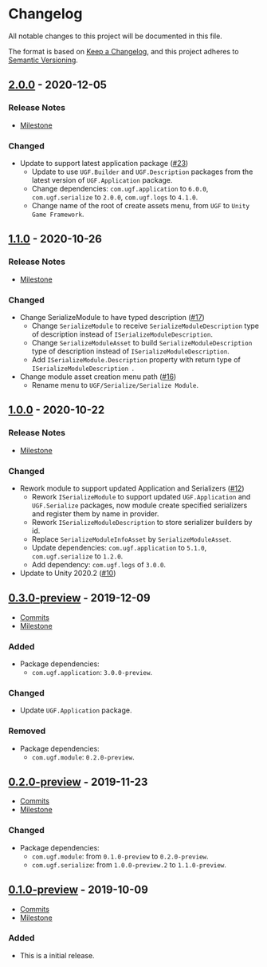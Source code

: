 # Changelog

All notable changes to this project will be documented in this file.

The format is based on [Keep a Changelog](https://keepachangelog.com/en/1.0.0/),
and this project adheres to [Semantic Versioning](https://semver.org/spec/v2.0.0.html).

## [2.0.0](https://github.com/unity-game-framework/ugf-module-serialize/releases/tag/2.0.0) - 2020-12-05  

### Release Notes

- [Milestone](https://github.com/unity-game-framework/ugf-module-serialize/milestone/6?closed=1)  
    

### Changed

- Update to support latest application package ([#23](https://github.com/unity-game-framework/ugf-module-serialize/pull/23))  
    - Update to use `UGF.Builder` and `UGF.Description` packages from the latest version of `UGF.Application` package.
    - Change dependencies: `com.ugf.application` to `6.0.0`, `com.ugf.serialize` to `2.0.0`, `com.ugf.logs` to `4.1.0`.
    - Change name of the root of create assets menu, from `UGF` to `Unity Game Framework`.

## [1.1.0](https://github.com/unity-game-framework/ugf-module-serialize/releases/tag/1.1.0) - 2020-10-26  

### Release Notes

- [Milestone](https://github.com/unity-game-framework/ugf-module-serialize/milestone/5?closed=1)  
    

### Changed

- Change SerializeModule to have typed description ([#17](https://github.com/unity-game-framework/ugf-module-serialize/pull/17))  
    - Change `SerializeModule` to receive `SerializeModuleDescription` type of description instead of `ISerializeModuleDescription`.
    - Change `SerializeModuleAsset` to build `SerializeModuleDescription` type of description instead of `ISerializeModuleDescription`.
    - Add `ISerializeModule.Description` property with return type of `ISerializeModuleDescription `.
- Change module asset creation menu path ([#16](https://github.com/unity-game-framework/ugf-module-serialize/pull/16))  
    - Rename menu to `UGF/Serialize/Serialize Module`.

## [1.0.0](https://github.com/unity-game-framework/ugf-module-serialize/releases/tag/1.0.0) - 2020-10-22  

### Release Notes

- [Milestone](https://github.com/unity-game-framework/ugf-module-serialize/milestone/4?closed=1)  
    

### Changed

- Rework module to support updated Application and Serializers ([#12](https://github.com/unity-game-framework/ugf-module-serialize/pull/12))  
    - Rework `ISerializeModule` to support updated `UGF.Application` and `UGF.Serialize` packages, now module create specified serializers and register them by name in provider.
    - Rework `ISerializeModuleDescription` to store serializer builders by id.
    - Replace `SerializeModuleInfoAsset` by `SerializeModuleAsset`.
    - Update dependencies: `com.ugf.application` to `5.1.0`, `com.ugf.serialize` to `1.2.0`.
    - Add dependency: `com.ugf.logs` of `3.0.0`.
- Update to Unity 2020.2 ([#10](https://github.com/unity-game-framework/ugf-module-serialize/pull/10))

## [0.3.0-preview](https://github.com/unity-game-framework/ugf-module-serialize/releases/tag/0.3.0-preview) - 2019-12-09  

- [Commits](https://github.com/unity-game-framework/ugf-module-serialize/compare/0.2.0-preview...0.3.0-preview)
- [Milestone](https://github.com/unity-game-framework/ugf-module-serialize/milestone/3?closed=1)

### Added
- Package dependencies:
    - `com.ugf.application`: `3.0.0-preview`.

### Changed
- Update `UGF.Application` package.

### Removed
- Package dependencies:
    - `com.ugf.module`: `0.2.0-preview`.

## [0.2.0-preview](https://github.com/unity-game-framework/ugf-module-serialize/releases/tag/0.2.0-preview) - 2019-11-23  

- [Commits](https://github.com/unity-game-framework/ugf-module-serialize/compare/0.1.0-preview...0.2.0-preview)
- [Milestone](https://github.com/unity-game-framework/ugf-module-serialize/milestone/2?closed=1)

### Changed
- Package dependencies:
    - `com.ugf.module`: from `0.1.0-preview` to `0.2.0-preview`.
    - `com.ugf.serialize`: from `1.0.0-preview.2` to `1.1.0-preview`.

## [0.1.0-preview](https://github.com/unity-game-framework/ugf-module-serialize/releases/tag/0.1.0-preview) - 2019-10-09  

- [Commits](https://github.com/unity-game-framework/ugf-module-serialize/compare/1feb71e...0.1.0-preview)
- [Milestone](https://github.com/unity-game-framework/ugf-module-serialize/milestone/1?closed=1)

### Added
- This is a initial release.


